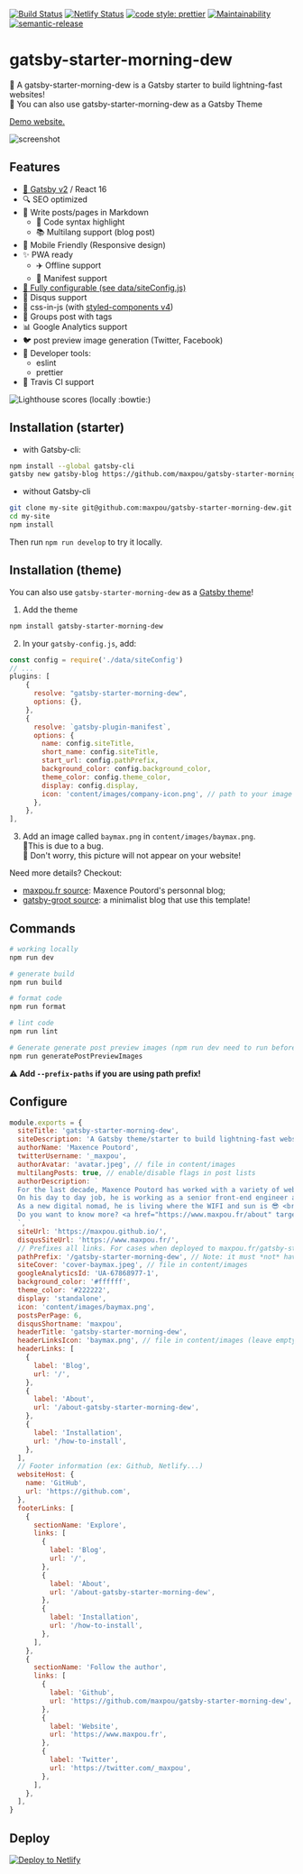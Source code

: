 [![Build Status](https://travis-ci.org/maxpou/gatsby-starter-morning-dew.svg?branch=master)](https://travis-ci.org/maxpou/gatsby-starter-morning-dew) [![Netlify Status](https://api.netlify.com/api/v1/badges/d68027bd-19b5-44fd-a2a3-d1f05fc8201e/deploy-status)](https://app.netlify.com/sites/gatsby-starter-morning-dew/deploys) [![code style: prettier](https://img.shields.io/badge/code_style-prettier-ff69b4.svg?style=flat-square)](https://github.com/prettier/prettier) [![Maintainability](https://api.codeclimate.com/v1/badges/e09f1ac1a5cdb2987a6f/maintainability)](https://codeclimate.com/github/maxpou/gatsby-starter-morning-dew/maintainability) [![semantic-release](https://img.shields.io/badge/%20%20%F0%9F%93%A6%F0%9F%9A%80-semantic--release-e10079.svg)](https://github.com/semantic-release/semantic-release)


# gatsby-starter-morning-dew

:rocket: A gatsby-starter-morning-dew is a Gatsby starter to build lightning-fast websites!  
:dizzy: You can also use gatsby-starter-morning-dew as a Gatsby Theme

[Demo website.](https://maxpou.github.io/gatsby-starter-morning-dew/)

![screenshot](https://i.imgur.com/Tv4SFqT.png)

## Features

- [:purple_heart: Gatsby v2](https://www.gatsbyjs.org/) / React 16
- :mag: SEO optimized
- :love_letter: Write posts/pages in Markdown
  - :art: Code syntax highlight
  - :books: Multilang support (blog post)
- :iphone: Mobile Friendly (Responsive design)
- :sparkles: PWA ready
  - :airplane: Offline support
  - :page_with_curl: Manifest support 
- [:wrench: Fully configurable (see data/siteConfig.js)](./data/siteConfig.js)
- :speech_balloon: Disqus support
- :nail_care: css-in-js (with [styled-components v4](https://www.styled-components.com))
- :bookmark: Groups post with tags
- :bar_chart: Google Analytics support
- :bird: post preview image generation (Twitter, Facebook)
- :gem: Developer tools:
  - eslint
  - prettier
- :construction_worker: Travis CI support


![Lighthouse scores (locally :bowtie:)](https://lighthouse.now.sh/?perf=100&pwa=100&a11y=100&bp=100&seo=100)

## Installation (starter)

* with Gatsby-cli: 
  
```bash
npm install --global gatsby-cli
gatsby new gatsby-blog https://github.com/maxpou/gatsby-starter-morning-dew
```

* without Gatsby-cli

```bash
git clone my-site git@github.com:maxpou/gatsby-starter-morning-dew.git
cd my-site
npm install
```

Then run `npm run develop` to try it locally.


## Installation (theme)

You can also use `gatsby-starter-morning-dew` as a [Gatsby theme](https://www.gatsbyjs.org/blog/2018-11-11-introducing-gatsby-themes/)!

1. Add the theme
  ```bash
  npm install gatsby-starter-morning-dew
  ```
2. In your `gatsby-config.js`, add:
  ```js
  const config = require('./data/siteConfig')
  // ...
  plugins: [
      {
        resolve: "gatsby-starter-morning-dew",
        options: {},
      },
      {
        resolve: `gatsby-plugin-manifest`,
        options: {
          name: config.siteTitle,
          short_name: config.siteTitle,
          start_url: config.pathPrefix,
          background_color: config.background_color,
          theme_color: config.theme_color,
          display: config.display,
          icon: 'content/images/company-icon.png', // path to your image
        },
      },
  ],
  ```
3. Add an image called `baymax.png` in `content/images/baymax.png`.  
🐞This is due to a bug.  
😬 Don't worry, this picture will not appear on your website!

Need more details? Checkout:
* [maxpou.fr source](https://github.com/maxpou/maxpou.fr): Maxence Poutord's personnal blog;
* [gatsby-groot source](https://github.com/maxpou/gatsby-groot/): a minimalist blog that use this template!


## Commands

```sh
# working locally
npm run dev

# generate build
npm run build

# format code
npm run format

# lint code
npm run lint

# Generate generate post preview images (npm run dev need to run before)
npm run generatePostPreviewImages
```

**:warning: Add `--prefix-paths` if you are using path prefix!**

## Configure

```js
module.exports = {
  siteTitle: 'gatsby-starter-morning-dew',
  siteDescription: 'A Gatsby theme/starter to build lightning-fast websites',
  authorName: 'Maxence Poutord',
  twitterUsername: '_maxpou',
  authorAvatar: 'avatar.jpeg', // file in content/images
  multilangPosts: true, // enable/disable flags in post lists
  authorDescription: `
  For the last decade, Maxence Poutord has worked with a variety of web technologies. He is currently focused on front-end development.
  On his day to day job, he is working as a senior front-end engineer at VSware. He is also a frequent tech speaker and a mentor.
  As a new digital nomad, he is living where the WIFI and sun is 😎 <br>
  Do you want to know more? <a href="https://www.maxpou.fr/about" target="_blank">Visit my website!</a>
  `,
  siteUrl: 'https://maxpou.github.io/',
  disqusSiteUrl: 'https://www.maxpou.fr/',
  // Prefixes all links. For cases when deployed to maxpou.fr/gatsby-starter-morning-dew/
  pathPrefix: '/gatsby-starter-morning-dew', // Note: it must *not* have a trailing slash.
  siteCover: 'cover-baymax.jpeg', // file in content/images
  googleAnalyticsId: 'UA-67868977-1',
  background_color: '#ffffff',
  theme_color: '#222222',
  display: 'standalone',
  icon: 'content/images/baymax.png',
  postsPerPage: 6,
  disqusShortname: 'maxpou',
  headerTitle: 'gatsby-starter-morning-dew',
  headerLinksIcon: 'baymax.png', // file in content/images (leave empty to disable: '')
  headerLinks: [
    {
      label: 'Blog',
      url: '/',
    },
    {
      label: 'About',
      url: '/about-gatsby-starter-morning-dew',
    },
    {
      label: 'Installation',
      url: '/how-to-install',
    },
  ],
  // Footer information (ex: Github, Netlify...)
  websiteHost: {
    name: 'GitHub',
    url: 'https://github.com',
  },
  footerLinks: [
    {
      sectionName: 'Explore',
      links: [
        {
          label: 'Blog',
          url: '/',
        },
        {
          label: 'About',
          url: '/about-gatsby-starter-morning-dew',
        },
        {
          label: 'Installation',
          url: '/how-to-install',
        },
      ],
    },
    {
      sectionName: 'Follow the author',
      links: [
        {
          label: 'Github',
          url: 'https://github.com/maxpou/gatsby-starter-morning-dew',
        },
        {
          label: 'Website',
          url: 'https://www.maxpou.fr',
        },
        {
          label: 'Twitter',
          url: 'https://twitter.com/_maxpou',
        },
      ],
    },
  ],
}
```

## Deploy

[![Deploy to Netlify](https://www.netlify.com/img/deploy/button.svg)](https://app.netlify.com/start/deploy?repository=https://github.com/maxpou/gatsby-starter-morning-dew)
